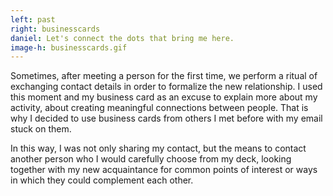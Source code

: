 ```yaml
---
left: past
right: businesscards
daniel: Let's connect the dots that bring me here.
image-h: businesscards.gif
---
```

Sometimes, after meeting a person for the first time, we perform a ritual of exchanging contact details in order to formalize the new relationship. I used this moment and my business card as an excuse to explain more about my activity, about creating meaningful connections between people. That is why I decided to use business cards from others I met before with my email stuck on them.

In this way, I was not only sharing my contact, but the means to contact another person who I would carefully choose from my deck, looking together with my new acquaintance for common points of interest or ways in which they could complement each other.